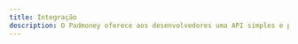 ```yaml
---
title: Integração
description: O Padmoney oferece aos desenvolvedores uma API simples e poderosa em REST para integrar pagamentos por boletos bancários em seu site ou aplicação.
---
```

